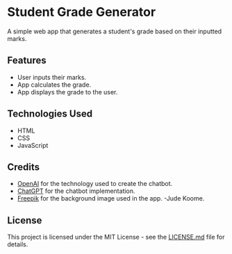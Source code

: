# Student Grade Generator

A simple web app that generates a student's grade based on their inputted marks.

## Features

- User inputs their marks.
- App calculates the grade.
- App displays the grade to the user.

## Technologies Used

- HTML
- CSS
- JavaScript

## Credits

- [OpenAI](https://openai.com/) for the technology used to create the chatbot.
- [ChatGPT](https://github.com/chatgpt) for the chatbot implementation.
- [Freepik](https://www.freepik.com) for the background image used in the app.
-Jude Koome.

## License

This project is licensed under the MIT License - see the [LICENSE.md](LICENSE.md) file for details.
